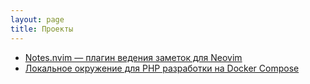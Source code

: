 ```yaml
---
layout: page
title: Проекты
---
```


- [Notes.nvim — плагин ведения заметок для Neovim](https://github.com/arzamaskov/notes.nvim)
- [Локальное окружение для PHP разработки на Docker Compose](https://github.com/arzamaskov/docker-compose-php)
